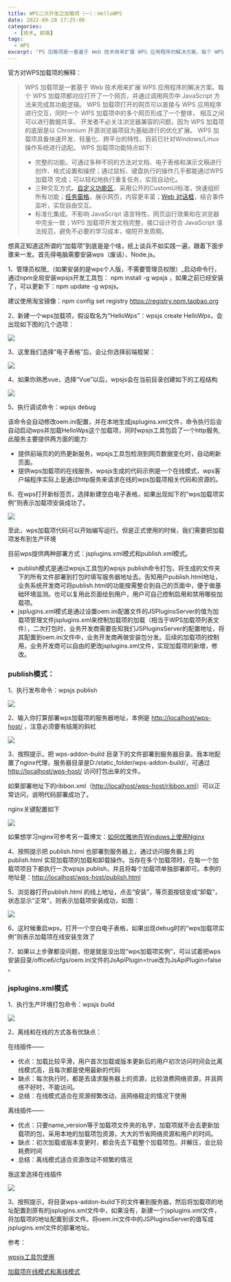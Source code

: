 ```yaml
---
title: WPS二次开发之加载项（一）：HelloWPS
date: 2022-09-28 17:25:00
categories:
  - [技术, 前端]
tags:
  - WPS
excerpt: "PS 加载项是一套基于 Web 技术用来扩展 WPS 应用程序的解决方案。每个 WPS 加载项都对应打开了一个网页，并通过调用网页中 JavaScript 方法来完成其功能逻辑。 WPS 加载项打开的网页可以直接与 WPS 应用程序进行交互，同时一个 WPS 加载项中的多个网页形成了一个整体， 相互之间可以进行数据共享。 开发者不必关注浏览器兼容的问题，因为 WPS 加载项的底层是以 Chromium 开源浏览器项目为基础进行的优化扩展。 WPS 加载项具备快速开发、轻量化、跨平台的特性，目前已针对Windows/Linux操作系统进行适配。 WPS 加载项功能特点如下:"
---
```


官方对WPS加载项的解释：

>  WPS 加载项是一套基于 Web 技术用来扩展 WPS 应用程序的解决方案。每个 WPS 加载项都对应打开了一个网页，并通过调用网页中 JavaScript 方法来完成其功能逻辑。 WPS 加载项打开的网页可以直接与 WPS 应用程序进行交互，同时一个 WPS 加载项中的多个网页形成了一个整体， 相互之间可以进行数据共享。 开发者不必关注浏览器兼容的问题，因为 WPS 加载项的底层是以 Chromium 开源浏览器项目为基础进行的优化扩展。 WPS 加载项具备快速开发、轻量化、跨平台的特性，目前已针对Windows/Linux操作系统进行适配。 WPS 加载项功能特点如下:
>
> -   完整的功能。可通过多种不同的方法对文档、电子表格和演示文稿进行创作、格式设置和操控；通过鼠标、键盘执行的操作几乎都能通过WPS 加载项 完成；可以轻松地执行重复任务，实现自动化。
> -   三种交互方式。[自定义功能区](https://qn.cache.wpscdn.cn/encs/doc/office_v19/topics/WPS%20%E5%9F%BA%E7%A1%80%E6%8E%A5%E5%8F%A3/%E5%8A%A0%E8%BD%BD%E9%A1%B9%20API%20%E5%8F%82%E8%80%83/%E8%87%AA%E5%AE%9A%E4%B9%89%E5%8A%9F%E8%83%BD%E5%8C%BA/%E8%87%AA%E5%AE%9A%E4%B9%89%E5%8A%9F%E8%83%BD%E5%8C%BA%E6%A6%82%E8%BF%B0.html)，采用公开的CustomUI标准，快速组织所有功能；[任务窗格](https://qn.cache.wpscdn.cn/encs/doc/office_v19/topics/WPS%20%E5%9F%BA%E7%A1%80%E6%8E%A5%E5%8F%A3/%E5%8A%A0%E8%BD%BD%E9%A1%B9%20API%20%E5%8F%82%E8%80%83/%E4%BB%BB%E5%8A%A1%E7%AA%97%E6%A0%BC/%E4%BB%BB%E5%8A%A1%E7%AA%97%E6%A0%BC%E6%A6%82%E8%BF%B0.html)，展示网页，内容更丰富；[Web 对话框](https://qn.cache.wpscdn.cn/encs/doc/office_v19/apiObjectTemplate.htm?page=topics/WPS%20%E5%9F%BA%E7%A1%80%E6%8E%A5%E5%8F%A3/%E5%8A%A0%E8%BD%BD%E9%A1%B9%20API%20%E5%8F%82%E8%80%83/Office%20%E5%85%A8%E5%B1%80%E5%AF%B9%E8%B1%A1/Application/Application%20.htm#Application.ShowDialog)，结合事件监听，实现自由交互。
> -   标准化集成。不影响 JavaScript 语言特性，网页运行效果和在浏览器中完全一致；WPS 加载项开发文档完整，接口设计符合 JavaScript 语法规范，避免不必要的学习成本，缩短开发周期。

想真正知道这所谓的“加载项”到底是是个啥，纸上谈兵不如实践一遍，跟着下面步骤来一发。首先得电脑需要安装wps（废话）、Node.js。

1、管理员权限_（如果安装的是wps个人版，不需要管理员权限）_启动命令行，通过npm全局安装wpsjs开发工具包： npm install -g wpsjs ，如果之前已经安装了，可以更新下：npm update -g wpsjs。

建议使用淘宝镜像：npm config set registry https://registry.npm.taobao.org

2、新建一个wps加载项，假设取名为"HelloWps"：wpsjs create HelloWps，会出现如下图的几个选项：

![](/images/wps-1.webp)

3、这里我们选择“电子表格”后，会让你选择前端框架：

![](/images/wps-2.webp)

4、如果你熟悉vue，选择“Vue”以后，wpsjs会在当前目录创建如下的工程结构 

![](/images/wps-3.webp)

5、执行调试命令：wpsjs debug

该命令会自动修改oem.ini配置，并在本地生成jsplugins.xml文件，命令执行后会自动启动wps并加载HelloWps这个加载项，同时wpsjs工具包启了一个http服务,此服务主要提供两方面的能力:

-   提供前端页的的热更新服务，wpsjs工具包检测到网页数据变化时，自动刷新页面。
-   提供wps加载项的在线服务，wpsjs生成的代码示例是一个在线模式，wps客户端程序实际上是通过http服务来请求在线的wps加载项相关代码和资源的。

6、在wps打开新标签页，选择新建空白电子表格，如果出现如下的“wps加载项实例”则表示加载项安装成功了。

![](/images/wps-4.webp)

至此，wps加载项代码可以开始编写运行。但是正式使用的时候，我们需要把加载项发布到生产环境

目前wps提供两种部署方式：jsplugins.xml模式和publish.xml模式。

-   publish模式是通过wpsjs工具包的wpsjs publish命令打包，将生成的文件夹下的所有文件部署到打包时填写服务器地址去。告知用户publish.html地址，业务系统开发商可将publish.html的功能按需整合到自己的页面中，便于做基础环境监测。也可以复用此页面给到用户，用户可自己控制启用和禁用哪些加载项。
-   jsplugins.xml模式是通过设置oem.ini配置文件的JSPluginsServer的值为加载项管理文件jsplugins.xml来控制加载项的加载（相当于WPS加载项列表文件），二次打包时，业务开发商需要告知我们JSPluginsServer的配置地址，将其配置到oem.ini文件中，业务开发商再做安装包分发。后续的加载项的控制用，业务开发商可以自由的更改jsplugins.xml文件，实现加载项的新增，修改。

### publish模式：

1、执行发布命令：wpsjs publish

![](/images/wps-5.webp)

2、输入你打算部署wps加载项的服务器地址，本例是 [http://localhost/wps-host/](http://localhost/wps-host/) ，注意必须要有结尾的斜杠

![](/images/wps-6.webp)

3、按照提示，把 wps-addon-build 目录下的文件部署到服务器目录。我本地配置了nginx代理，服务器目录是D:/static_folder/wps-addon-build/，可通过 [http://localhost/wps-host/](http://localhost/wps-host/) 访问打包出来的文件。

如果部署地址下的ribbon.xml（[http://localhost/wps-host/ribbon.xml](http://localhost/wps-host/ribbon.xml)）可以正常访问，说明代码部署成功了。

nginx关键配置如下

![](/images/wps-7.webp)

如果想学习nginx可参考另一篇博文：[如何优雅地在Windows上使用Nginx](https://my.oschina.net/codingDog/blog/1483905)

4、按照提示把 publish.html 也部署到服务器上，通过访问服务器上的publish.html 实现加载项的加载和卸载操作。当存在多个加载项时，在每一个加载项项目下都执行一次wpsjs publish，并且将每个加载项单独部署即可。本例的地址是：[http://localhost/wps-host/publish.html](http://localhost/wps-host/publish.html)

5、浏览器打开publish.html 的线上地址，点击“安装”，等页面按钮变成“卸载”，状态显示“正常”，则表示加载项安装成功，如图：

![](/images/wps-8.webp)

6、这时候重启wps，打开一个空白电子表格，如果出现debug时的“wps加载项实例”则表示加载项在线安装生效了

7、如果以上步骤都没问题，但是就是没出现“wps加载项实例”，可以试着把wps安装目录/office6/cfgs/oem.ini文件的JsApiPlugin=true改为JsApiPlugin=false 。

### jsplugins.xml模式

1、执行生产环境打包命令：wpsjs build

![](/images/wps-9.webp)

2、离线和在线的方式各有优缺点：

在线插件——

-   优点：加载比较平滑，用户首次加载或版本更新后的用户初次访问时间会比离线模式高，且每次都是使用最新的代码
-   缺点：每次执行时，都是去请求服务器上的资源，比较浪费网络资源，并且网络不好时，不能访问。
-   总结：在线模式适合在资源频繁改动，且网络稳定的情况下使用

离线插件——

-   优点：只要name_version等于加载项文件夹的名字，加载项就不会去更新加载项的包，采用本地的加载项包资源，大大的节省网络资源和用户的时间。
-   缺点：初次加载或版本变更时，都会先去下载整个加载项包，并解压，会比较耗费时间
-   总结：离线模式适合资源改动不频繁的情况

我这里选择在线插件

![](/images/wps-10.webp)

3、按照提示，将目录wps-addon-build下的文件署到服务器，然后将加载项的地址配置到原有的jsplugins.xml文件中，如果没有，新建一个jsplugins.xml文件，将加载项的地址配置到该文件。将oem.ini文件中的JSPluginsServer的值写成jsplugins.xml文件的部署地址。

参考：

[wpsjs工具包使用](https://www.kdocs.cn/l/cASCu9B0G)

[加载项在线模式和离线模式](https://www.kdocs.cn/l/cBk8tsBIf)